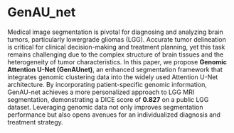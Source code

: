 # GenAU_net

Medical image segmentation is pivotal for diagnosing and analyzing brain tumors, particularly lowergrade gliomas (LGG). Accurate tumor delineation is critical for clinical decision-making and treatment planning, yet this task remains challenging due to the complex structure of brain tissues and the heterogeneity of tumor characteristics. 
In this paper, we propose **Genomic Attention U-Net (GenAUnet)**, an enhanced segmentation framework that integrates genomic clustering data into the widely used Attention U-Net architecture. By incorporating patient-specific genomic information, GenAU-net achieves a more personalized approach to LGG MRI segmentation, demonstrating a DICE score of **0.827** on a public LGG dataset. Leveraging genomic data not only improves segmentation performance but also opens avenues for an individualized diagnosis and treatment strategy.


<!--### Genomic Attention Gate
![gagate](./images/genaugate.png)

### Visualization
![results](./images/images_results.png)-->
